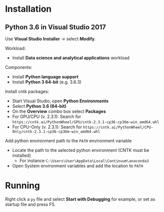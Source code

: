 # Installation

## Python 3.6 in Visual Studio 2017
Use **Visual Studio Installer** -> select **Modify**.

Workload:
 * Install **Data science and analytical applications**  workload

Components:
 * Install **Python language support**
 * Install **Python 3 64-bit** (e.g. 3.6.3)

Install cntk packages:
 * Start Visual Studio, open **Python Environments**
 * Select **Python 3.6 (64-bit)**
 * On the **Overview** combo box select **Packages**
 * For GPU/CPU (v. 2.3.1): Search for `https://cntk.ai/PythonWheel/GPU/cntk-2.3.1-cp36-cp36m-win_amd64.whl`
 * For CPU-Only (v. 2.3.1): Search for `https://cntk.ai/PythonWheel/CPU-Only/cntk-2.3.1-cp36-cp36m-win_amd64.whl`

Add python environment path to the `PATH` environment variable
 * Locate the path to the selected python environment (CNTK must be installed)
   * For instance `C:\Users\User\AppData\Local\Continuum\anaconda3`
 * Open System environment variables and add the location to `PATH`

 # Running
 Right click a `py` file and select **Start with Debugging** for example, or set as startup file and press F5.